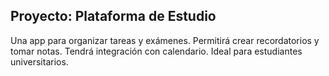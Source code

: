 ## Proyecto: Plataforma de Estudio
Una app para organizar tareas y exámenes.
Permitirá crear recordatorios y tomar notas.
Tendrá integración con calendario.
Ideal para estudiantes universitarios.
